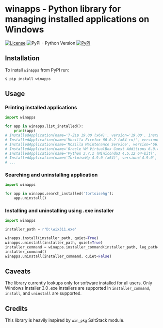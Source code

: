 # winapps - Python library for managing installed applications on Windows
[![License](https://img.shields.io/pypi/l/winapps.svg)](https://www.apache.org/licenses/LICENSE-2.0)
![PyPI - Python Version](https://img.shields.io/pypi/pyversions/winapps.svg)
[![PyPI](https://img.shields.io/pypi/v/winapps.svg)](https://pypi.org/project/winapps/)

## Installation
To install `winapps` from PyPI run:
```shell
$ pip install winapps
```

## Usage
### Printing installed applications
```python
import winapps

for app in winapps.list_installed():
    print(app)
# InstalledApplication(name='7-Zip 19.00 (x64)', version='19.00', install_date=None, install_location=WindowsPath('C:/Program Files/7-Zip'), install_source=None, modify_path=None, publisher='Igor Pavlov', uninstall_string='C:\\Program Files\\7-Zip\\Uninstall.exe')
# InstalledApplication(name='Mozilla Firefox 66.0.2 (x64 ru)', version='66.0.2', install_date=None, install_location=WindowsPath('C:/Program Files/Mozilla Firefox'), install_source=None, modify_path=None, publisher='Mozilla', uninstall_string='"C:\\Program Files\\Mozilla Firefox\\uninstall\\helper.exe"')
# InstalledApplication(name='Mozilla Maintenance Service', version='66.0.2', install_date=None, install_location=None, install_source=None, modify_path=None, publisher='Mozilla', uninstall_string='"C:\\Program Files (x86)\\Mozilla Maintenance Service\\uninstall.exe"')
# InstalledApplication(name='Oracle VM VirtualBox Guest Additions 6.0.4', version='6.0.4.0', install_date=None, install_location=None, install_source=None, modify_path=None, publisher='Oracle Corporation', uninstall_string='C:\\Program Files\\Oracle\\VirtualBox Guest Additions\\uninst.exe')
# InstalledApplication(name='Python 3.7.1 (Miniconda3 4.5.12 64-bit)', version='4.5.12', install_date=None, install_location=None, install_source=None, modify_path=None, publisher='Anaconda, Inc.', uninstall_string='"C:\\ProgramData\\Miniconda3\\Uninstall-Miniconda3.exe"')
# InstalledApplication(name='TortoiseHg 4.9.0 (x64)', version='4.9.0', install_date=datetime.date(2019, 4, 3), install_location=WindowsPath('C:/Program Files/TortoiseHg'), install_source=WindowsPath('C:/Users/Roman Inflianskas/Downloads'), modify_path='MsiExec.exe /I{9DF3A4E8-0C61-49CC-9170-79B0DE20EF25}', publisher='Steve Borho and others', uninstall_string='MsiExec.exe /I{9DF3A4E8-0C61-49CC-9170-79B0DE20EF25}')
# ...
```

### Searching and uninstalling application
```python
import winapps

for app in winapps.search_installed('tortoisehg'):
    app.uninstall()
```

### Installing and uninstalling using .exe installer
```python
import winapps

installer_path = r'D:\wix311.exe'

winapps.install(installer_path, quiet=True)
winapps.uninstall(installer_path, quiet=True)
installer_command = winapps.installer_command(installer_path, log_path=r'D:\installer.log')
installer_command()
winapps.uninstall(installer_command, quiet=False)
```

## Caveats
The library currently lookups only for software installed for all users. Only Windows Installer 3.0 .exe installers are
supported in `installer_command`, `install`, and `uninstall` are supported.

## Credits
This library is heavily inspired by `win_pkg` SaltStack module.
